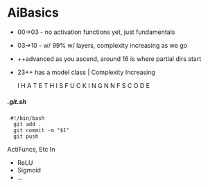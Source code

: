 # AiBasics

* 00->03 - no activation functions yet, just fundamentals
* 03->10 - w/ 99% w/ layers, complexity increasing as we go
* ++advanced as you ascend, around 16 is where partial dirs start
* 23++ has a model class | Complexity Increasing
    
   I H A T E T H I S F U C K I N G N N F S C O D E






##### .git.sh
```
 #!/bin/bash
  git add .
  git commit -m "$1"
  git push
```
ActiFuncs, Etc  In
* ReLU
* Sigmoid
* ...

